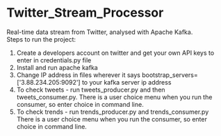 # Twitter_Stream_Processor
Real-time data stream from Twitter, analysed with Apache Kafka.  
Steps to run the project: 
1. Create a developers account on twitter and get your own API keys to enter in credentials.py file 
2. Install and run apache kafka 
3. Change IP address in files wherever it says bootstrap_servers=['3.88.234.205:9092'] to your kafka server ip address
4. To check tweets - run tweets_producer.py and then tweets_consumer.py. There is a user choice menu when you run the consumer, so enter choice in command line. 
5. To check trends - run trends_producer.py and trends_consumer.py There is a user choice menu when you run the consumer, so enter choice in command line. 
